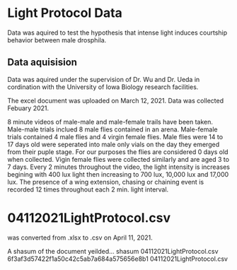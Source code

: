 # Light Protocol Data
Data was aquired to test the hypothesis that intense light induces courtship behavior
between male drosphila.

## Data aquisision

Data was aquired under the supervision of Dr. Wu and Dr. Ueda in cordination with
the University of Iowa Biology research facilities. 

The excel document was uploaded on March 12, 2021. Data was collected Febuary 2021.

8 minute videos of male-male and male-female trails have been taken. Male-male trials
inclued 8 male flies contained in an arena. Male-female trials contained 4 male flies
and 4 virgin female flies. Male flies were 14 to 17 days old were seperated into male 
only vials on the day they emerged from their puple stage. For our purposes the flies
are considered 0 days old when collected. Vigin female flies were collected similarly
and are aged 3 to 7 days.
Every 2 minutes throughout the video, the light intensity is increases begining with 
400 lux light then increasing to 700 lux, 10,000 lux and 17,000 lux. 
The presence of a wing extension, chasing or chaining event is recorded 12 times 
throughout each 2 min. light interval. 

# 04112021LightProtocol.csv

was converted from .xlsx to .csv on April 11, 2021. 

A shasum of the document yeilded...
shasum 04112021LightProtocol.csv 
6f3af3d57422f1a50c42c5ab7a684a575656e8b1  04112021LightProtocol.csv

